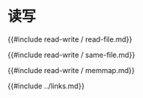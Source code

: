 
# 读写

{{#include read-write / read-file.md}}

{{#include read-write / same-file.md}}

{{#include read-write / memmap.md}}

{{#include ../links.md}}
